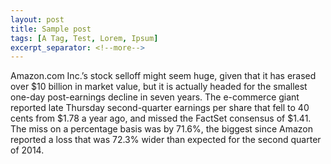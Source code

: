 ```yaml
---
layout: post
title: Sample post
tags: [A Tag, Test, Lorem, Ipsum]
excerpt_separator: <!--more-->
---
```


Amazon.com Inc.’s stock selloff might seem huge, given that it has erased over $10 billion in market value, but it is actually headed for the smallest one-day post-earnings decline in seven years.
The e-commerce giant reported late Thursday second-quarter earnings per share that fell to 40 cents from $1.78 a year ago, and missed the FactSet consensus of $1.41. The miss on a percentage basis was by 71.6%, the biggest since Amazon reported a loss that was 72.3% wider than expected for the second quarter of 2014.
